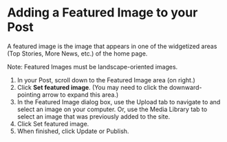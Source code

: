 # Adding a Featured Image to your Post

A featured image is the image that appears in one of the widgetized areas (Top Stories, More News, etc.) of the home page. 

Note: Featured Images must be landscape-oriented images.

1. In your Post, scroll down to the Featured Image area (on right.)
2. Click **Set featured image**. (You may need to click the downward-pointing arrow to expand this area.)
3. In the Featured Image dialog box, use the Upload tab to navigate to and select an image on your computer. Or, use the Media Library tab to select an image that was previously added to the site.
4. Click Set featured image.
5. When finished, click Update or Publish.
